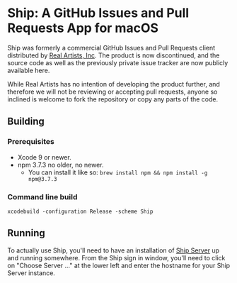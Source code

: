 #  Ship: A GitHub Issues and Pull Requests App for macOS

Ship was formerly a commercial GitHub Issues and Pull Requests client distributed by [Real Artists, Inc](https://www.realartists.com). The product is now discontinued, and the source code as well as the previously private issue tracker are now publicly available here.

While Real Artists has no intention of developing the product further, and therefore we will not be reviewing or accepting pull requests, anyone so inclined is welcome to fork the repository or copy any parts of the code.

## Building

### Prerequisites

* Xcode 9 or newer.
* npm 3.7.3 no older, no newer.
  * You can install it like so: `brew install npm && npm install -g npm@3.7.3`

### Command line build

```
xcodebuild -configuration Release -scheme Ship
```

## Running

To actually use Ship, you'll need to have an installation of [Ship Server](https://github.com/realartists/shiphub-server) up and running somewhere. From the Ship sign in window, you'll need to click on "Choose Server ..." at the lower left and enter the hostname for your Ship Server instance.
